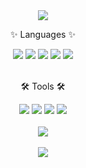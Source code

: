 <div align=center>
	<img src="https://capsule-render.vercel.app/api?type=waving&color=gradient&height=200&section=header&text=Hanavi%20Github!&fontSize=90" />	
</div>
<div align=center>
	<p>✨ Languages ✨</p>
</div>
<div align="center">
  <img src="https://img.shields.io/badge/Spring boot-6DB33F?style=flat&logo=SpringBoot&logoColor=white"/>
	<img src="https://img.shields.io/badge/HTMl5-E34F26?style=flat&logo=HTML5&logoColor=white"/>
<img src="https://img.shields.io/badge/CSS3-1572B6?=flat&logo=CSS3&logoColor=white"/>
<img src="https://img.shields.io/badge/JavaScript-F7DF1E?style=flat&logo=JavaScript&logoColor=white"/>
<img src="https://img.shields.io/badge/React-61DAFB?style=flat&logo=React&logoColor=white"/>
</div>
<br>
<div align=center>
	<p>🛠 Tools 🛠</p>
</div>
<div align=center>
  <img src="https://img.shields.io/badge/IntelliJ IDEA-000000?style=flat&logo=IntelliJ IDEA&logoColor=white"/>
  <img src="https://img.shields.io/badge/Visual Studio Code-007ACC?style=flat&logo=Visual Studio Code&logoColor=white"/>
  <img src="https://img.shields.io/badge/Github-000000?style=flat&logo=Github&logoColor=white"/>
  <img src="https://img.shields.io/badge/Figma-F24E1E?style=flat&logo=Figma&logoColor=white"/>
</div>
<br>
<div align=center>
<img src="https://github-readme-stats.vercel.app/api?username=Hanavi999&show_icons=true">
</div>
<br>
<div align=center>
  <img src="https://github-readme-stats.vercel.app/api/top-langs/?username=Hanavi999&layout=compact">
</div>

